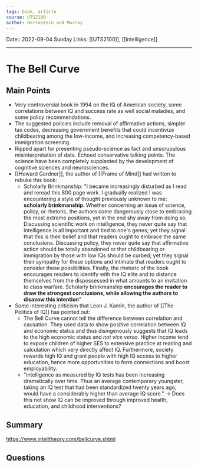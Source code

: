 ```yaml
---
tags: book, article
course: UTS2100
author: Herrnstein and Murray
---
```

Date:: 2022-09-04 Sunday
Links: [[UTS2100]], [[Intelligence]]
- - -
# The Bell Curve

## Main Points
- Very controversial book in 1994 on the IQ of American society, some correlations between IQ and success rate as well social maladies, and some policy recommendations.
- The suggested policies include removal of affirmative actions, simpler tax codes, decreasing government benefits that could incentivize childbearing among the low-income, and increasing competency-based immigration screening.
- Ripped apart for presenting pseudo-science as fact and unscrupulous misinterpretation of data. Echoed conservative talking points. The science have been completely supplanted by the development of cognitive sciences and neurosciences.
- [[Howard Gardner]], the author of [[Frame of Mind]] had written to rebuke this book:
	- Scholarly Brinkmanship: "I became increasingly disturbed as I read and reread this 800 page work. I gradually realized I was encountering a style of thought previously unknown to me: **scholarly brinkmanship**. Whether concerning an issue of science, policy, or rhetoric, the authors come dangerously close to embracing the most extreme positions, yet in the end shy away from doing so. Discussing scientific work on intelligence, they never quite say that intelligence is all important and tied to one's genes; yet they signal that this is their belief and that readers ought to embrace the same conclusions. Discussing policy, they never quite say that affirmative action should be totally abandoned or that childbearing or immigration by those with low IQs should be curbed; yet they signal their sympathy for these options and intimate that readers ought to consider these possibilities. Finally, the rhetoric of the book encourages readers to identify with the IQ elite and to distance themselves from the dispossessed in what amounts to an invitation to class warfare. Scholarly brinkmanship **encourages the reader to draw the strongest conclusions, while allowing the authors to disavow this intention**"
- Some interesting criticism that Leon J. Kamin, the author of [[The Politics of IQ]] has pointed out:
	- The Bell Curve cannot tell the difference between correlation and causation. They used data to show positive correlation between IQ and economic status and thus disingenously suggests that IQ leads to the high economic status and *not vice versa*. Higher income tend to expose children of higher SES to extensive practice at reading and calculation which very directly affect IQ. Furthermore, society rewards high IQ and grant people with high IQ access to higher education, hence more opportunities to form connections and boost employability.
	- "intelligence as measured by IQ tests has been increasing dramatically over time. Thus an average contemporary youngster, taking an IQ test that had been standardized twenty years ago, would have a considerably higher than average IQ score." → Does this not show IQ can be improved through improved health, education, and childhood interventions?
## Summary
https://www.intelltheory.com/bellcurve.shtml

## Questions
